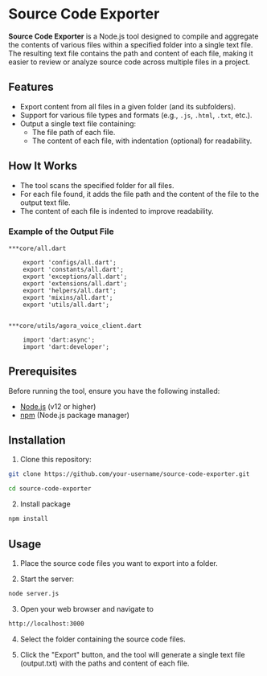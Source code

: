 # Source Code Exporter

**Source Code Exporter** is a Node.js tool designed to compile and aggregate the contents of various files within a specified folder into a single text file. The resulting text file contains the path and content of each file, making it easier to review or analyze source code across multiple files in a project.

## Features

- Export content from all files in a given folder (and its subfolders).
- Support for various file types and formats (e.g., `.js`, `.html`, `.txt`, etc.).
- Output a single text file containing:
  - The file path of each file.
  - The content of each file, with indentation (optional) for readability.
  
## How It Works

- The tool scans the specified folder for all files.
- For each file found, it adds the file path and the content of the file to the output text file.
- The content of each file is indented to improve readability.

### Example of the Output File
```
***core/all.dart

	export 'configs/all.dart';
	export 'constants/all.dart';
	export 'exceptions/all.dart';
	export 'extensions/all.dart';
	export 'helpers/all.dart';
	export 'mixins/all.dart';
	export 'utils/all.dart';
	

***core/utils/agora_voice_client.dart

	import 'dart:async';
	import 'dart:developer';
```

## Prerequisites

Before running the tool, ensure you have the following installed:

- [Node.js](https://nodejs.org/) (v12 or higher)
- [npm](https://www.npmjs.com/) (Node.js package manager)

## Installation

1. Clone this repository:

```bash
git clone https://github.com/your-username/source-code-exporter.git
```
```bash
cd source-code-exporter
```
2. Install package 
```bash
npm install
```
## Usage

1. Place the source code files you want to export into a folder.

2. Start the server:
```bash
node server.js
```

3. Open your web browser and navigate to
```bash
http://localhost:3000
```

4. Select the folder containing the source code files.

5. Click the "Export" button, and the tool will generate a single text file (output.txt) with the paths and content of each file.
